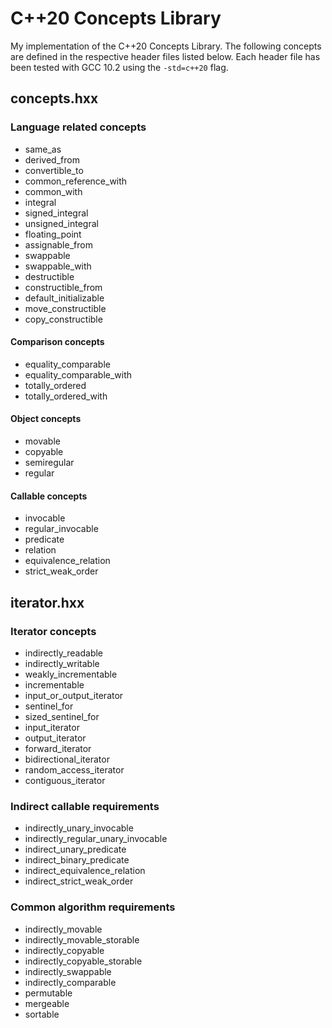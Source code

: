 # C++20 Concepts Library
My implementation of the C++20 Concepts Library.  The following concepts are defined in the respective header files listed below.  Each header file has been tested with GCC 10.2 using the `-std=c++20` flag.

## concepts.hxx

### Language related concepts
* same_as
* derived_from
* convertible_to
* common_reference_with
* common_with
* integral
* signed_integral
* unsigned_integral
* floating_point
* assignable_from
* swappable
* swappable_with
* destructible
* constructible_from
* default_initializable
* move_constructible
* copy_constructible

#### Comparison concepts
* equality_comparable
* equality_comparable_with
* totally_ordered
* totally_ordered_with

#### Object concepts
* movable
* copyable
* semiregular
* regular

#### Callable concepts
* invocable
* regular_invocable
* predicate
* relation
* equivalence_relation
* strict_weak_order

## iterator.hxx

### Iterator concepts
* indirectly_readable
* indirectly_writable
* weakly_incrementable
* incrementable
* input_or_output_iterator
* sentinel_for
* sized_sentinel_for
* input_iterator
* output_iterator
* forward_iterator
* bidirectional_iterator
* random_access_iterator
* contiguous_iterator

### Indirect callable requirements
* indirectly_unary_invocable
* indirectly_regular_unary_invocable
* indirect_unary_predicate
* indirect_binary_predicate
* indirect_equivalence_relation
* indirect_strict_weak_order

### Common algorithm requirements
* indirectly_movable
* indirectly_movable_storable
* indirectly_copyable
* indirectly_copyable_storable
* indirectly_swappable
* indirectly_comparable
* permutable
* mergeable
* sortable
